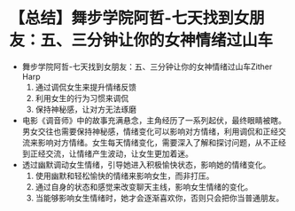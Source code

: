 # 【总结】舞步学院阿哲-七天找到女朋友：五、三分钟让你的女神情绪过山车

-   舞步学院阿哲-七天找到女朋友：五、三分钟让你的女神情绪过山车Zither Harp
    1.  通过调侃女生来提升情绪反馈
    2.  利用女生的行为习惯来调侃
    3.  保持神秘感，让对方无法琢磨
-   电影《调音师》中的故事充满悬念，主角经历了一系列起伏，最终眼睛被瞎。男女交往也需要保持神秘感，情绪变化可以影响对方情绪，利用调侃和正经交流来影响对方情绪。女生每天情绪变化，需要深入了解和探讨问题，从不正经到正经交流，让情绪产生波动，让女生更加着迷。
-   透过幽默调动女生情绪，引导她进入积极愉快状态，影响她的情绪变化。
    1.  使用幽默和轻松愉快的情绪来影响女生，而非打压。
    2.  通过自身的状态和感觉来改变聊天主线，影响女生情绪的变化。
    3.  当能够影响女生情绪时，她才会逐渐喜欢你，否则只会把你当普通朋友。